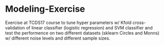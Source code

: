 # Modeling-Exercise
Exercise at TCDS17 course to tune hyper parameters w/ Kfold cross-validation of linear classifier (logistic regression) and SVM classifier and test the performence 
on two different datasets (sklearn Circles and Monns) w/ different noise levels and different sample sizes.
